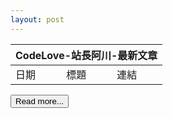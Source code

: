 ```yaml
---
layout: post
---
```


<table id="dataTable">
  <thead>
    <tr>
      <th colspan="3">CodeLove-站長阿川-最新文章</th>
    </tr>
  </thead>
  <tbody>
  <tr>
    <td>日期</td>
    <td>標題</td>
    <td>連結</td>
  </tr>
  </tbody>
</table>

<input type="button" id="btnMore" value="Read more...">

<script>
  let apiURL = "https://codelove.tw/api/posts?username=howtomakeaturn&per_page=5&page=";
  let apiTable = document.getElementById("dataTable");
  let pageCount = 1;

  let btn = document.getElementById("btnMore");
  
  callAPI(apiURL + pageCount, apiTable);
  pageCount += 1;
  
  btn.onclick = function () {
      callAPI(apiURL + pageCount, apiTable);
      pageCount += 1;
  };
  
  function callAPI(url, table){
    fetch(url)
      .then((res) => {
        const data = res.json();
        return data;
      })
      .then((data) => {
        console.log(data);
        if(data.length == 0){
          alert('沒有更多文章了!');          
          return;
        }
        for (let i = 0; i < data.length; i++) {
          let dr = document.createElement("TR");
    
          let dc_date = document.createElement("TD");
          let postDate = new Date(data[i]['published_at']);
          let year = postDate.getFullYear();
          let month = postDate.getMonth();
          let day = postDate.getDate();
          let formatDate = `${year}-${month}-${day}`;
          let txt = document.createTextNode(formatDate);
          dc_date.appendChild(txt);
          dc_date.style.width = '20%';
          dr.appendChild(dc_date);
          
          let dc_title = document.createElement("TD");
          txt = document.createTextNode(data[i]['title']);
          dc_title.appendChild(txt);
          dr.appendChild(dc_title);
    
          let dc_url = document.createElement("TD");
          let url = document.createElement("a");
          url.href = data[i]['canonical_url'];
          url.innerHTML = data[i]['id'];
          url.target="_blank";
          dc_url.appendChild(url);
          dr.appendChild(dc_url);
          
          table.appendChild(dr);
        }
      });
  }
</script>
